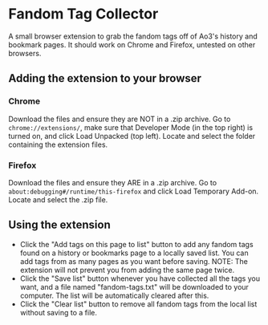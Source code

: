 # Fandom Tag Collector
A small browser extension to grab the fandom tags off of Ao3's history and bookmark pages.  It should work on Chrome and Firefox, untested on other browsers.

## Adding the extension to your browser
### Chrome
Download the files and ensure they are NOT in a .zip archive.  Go to `chrome://extensions/`, make sure that Developer Mode (in the top right) is turned on, and click Load Unpacked (top left).  Locate and select the folder containing the extension files.

### Firefox
Download the files and ensure they ARE in a .zip archive.  Go to `about:debugging#/runtime/this-firefox` and click Load Temporary Add-on.  Locate and select the .zip file.

## Using the extension
* Click the "Add tags on this page to list" button to add any fandom tags found on a history or bookmarks page to a locally saved list.  You can add tags from as many pages as you want before saving.  NOTE: The extension will not prevent you from adding the same page twice.
* Click the "Save list" button whenever you have collected all the tags you want, and a file named "fandom-tags.txt" will be downloaded to your computer.  The list will be automatically cleared after this.
* Click the "Clear list" button to remove all fandom tags from the local list without saving to a file.
